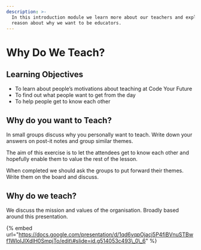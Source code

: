 ```yaml
---
description: >-
  In this introduction module we learn more about our teachers and explore the
  reason about why we want to be educators.
---
```


# Why Do We Teach?

## Learning **Objectives**

* To learn about people’s motivations about teaching at Code Your Future
* To find out what people want to get from the day
* To help people get to know each other

## **Why do you want to Teach?** 

In small groups discuss why you personally want to teach. Write down your answers on post-it notes and group similar themes. 

The aim of this exercise is to let the attendees get to know each other and hopefully enable them to value the rest of the lesson. 

When completed we should ask the groups to put forward their themes. Write them on the board and discuss.

## **Why do we teach?**

We discuss the mission and values of the organisation. Broadly based around this presentation.

{% embed url="https://docs.google.com/presentation/d/1qd6vqpOjacj5P4fiBVnuSTBwf1WIoIJIXdlH0SmpjTo/edit\#slide=id.g514053c493\_0\_6" %}



  


